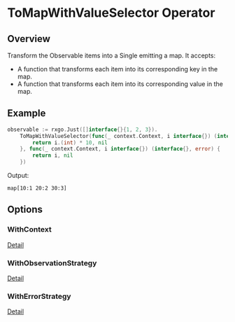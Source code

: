 # ToMapWithValueSelector Operator

## Overview

Transform the Observable items into a Single emitting a map. It accepts:
* A function that transforms each item into its corresponding key in the map.
* A function that transforms each item into its corresponding value in the map.

## Example

```go
observable := rxgo.Just([]interface{}{1, 2, 3}).
	ToMapWithValueSelector(func(_ context.Context, i interface{}) (interface{}, error) {
		return i.(int) * 10, nil
	}, func(_ context.Context, i interface{}) (interface{}, error) {
		return i, nil
	})
```

Output:

```
map[10:1 20:2 30:3]
```

## Options

### WithContext

[Detail](options.md#withcontext)

### WithObservationStrategy

[Detail](options.md#withobservationstrategy)

### WithErrorStrategy

[Detail](options.md#witherrorstrategy)